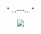 <p align="center">
" ...---... "
<p align="center">
<img src="https://i.postimg.cc/mkchntNL/CUTIES.webp&=&format=webp&quality=lossless&width=1240&height=1240&=&format=webp&quality=lossless&width=1752&height=1238"/>
</p>
